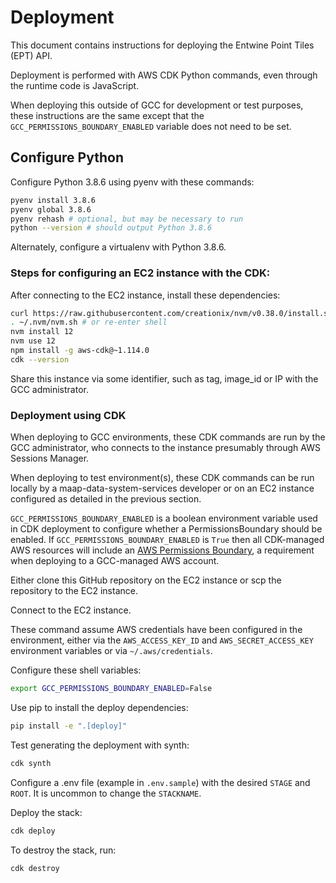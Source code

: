 # Deployment

This document contains instructions for deploying the Entwine Point Tiles (EPT) API.

Deployment is performed with AWS CDK Python commands, even through the runtime code is JavaScript. 

When deploying this outside of GCC for development or test purposes, these instructions are the same except
that the `GCC_PERMISSIONS_BOUNDARY_ENABLED` variable does not need to be set.

## Configure Python

Configure Python 3.8.6 using pyenv with these commands:

```bash
pyenv install 3.8.6
pyenv global 3.8.6
pyenv rehash # optional, but may be necessary to run
python --version # should output Python 3.8.6
```

Alternately, configure a virtualenv with Python 3.8.6.

### Steps for configuring an EC2 instance with the CDK:

After connecting to the EC2 instance, install these dependencies:

```bash
curl https://raw.githubusercontent.com/creationix/nvm/v0.38.0/install.sh | bash
. ~/.nvm/nvm.sh # or re-enter shell
nvm install 12
nvm use 12
npm install -g aws-cdk@~1.114.0
cdk --version
```

Share this instance via some identifier, such as tag, image_id or IP with the GCC administrator.

### Deployment using CDK

When deploying to GCC environments, these CDK commands are run by the GCC administrator, who connects to the instance presumably through AWS Sessions Manager.

When deploying to test environment(s), these CDK commands can be run locally by a maap-data-system-services developer or on an EC2 instance configured as detailed in the previous section.

`GCC_PERMISSIONS_BOUNDARY_ENABLED` is a boolean environment variable used in CDK deployment to configure whether a PermissionsBoundary should be enabled. If `GCC_PERMISSIONS_BOUNDARY_ENABLED` is `True` then all CDK-managed AWS resources will include an [AWS Permissions Boundary](https://docs.aws.amazon.com/IAM/latest/UserGuide/access_policies_boundaries.html), a requirement when deploying to a GCC-managed AWS account.

Either clone this GitHub repository on the EC2 instance or scp the repository to the EC2 instance. 

Connect to the EC2 instance.

These command assume AWS credentials have been configured in the environment, either via the 
`AWS_ACCESS_KEY_ID` and `AWS_SECRET_ACCESS_KEY` environment variables or via `~/.aws/credentials`.

Configure these shell variables:

```bash
export GCC_PERMISSIONS_BOUNDARY_ENABLED=False
```

Use pip to install the deploy dependencies:

```bash
pip install -e ".[deploy]"
```

Test generating the deployment with synth:

```bash
cdk synth
```

Configure a .env file (example in `.env.sample`) with the desired `STAGE` and `ROOT`. It is uncommon to change the
`STACKNAME`.

Deploy the stack:

```bash
cdk deploy
```

To destroy the stack, run:

```
cdk destroy
```
